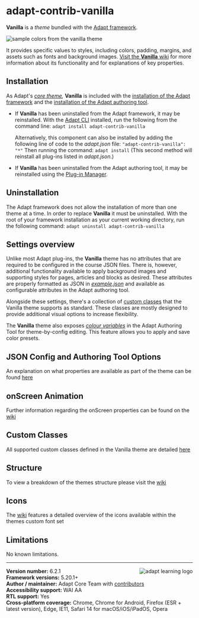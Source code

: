 # adapt-contrib-vanilla

**Vanilla** is a *theme* bundled with the [Adapt framework](https://github.com/adaptlearning/adapt_framework).

<img src="https://github.com/adaptlearning/documentation/blob/master/04_wiki_assets/plug-ins/images/vanilla01.jpg" alt="sample colors from the vanilla theme">

It provides specific values to styles, including colors, padding, margins, and assets such as fonts and background images. [Visit the **Vanilla** wiki](https://github.com/adaptlearning/adapt-contrib-vanilla/wiki) for more information about its functionality and for explanations of key properties.

## Installation

As Adapt's *[core theme](https://github.com/adaptlearning/adapt_framework/wiki/Core-Plug-ins-in-the-Adapt-Learning-Framework#theme),* **Vanilla** is included with the [installation of the Adapt framework](https://github.com/adaptlearning/adapt_framework/wiki/Manual-installation-of-the-Adapt-framework#installation) and the [installation of the Adapt authoring tool](https://github.com/adaptlearning/adapt_authoring/wiki/Installing-Adapt-Origin).

* If **Vanilla** has been uninstalled from the Adapt framework, it may be reinstalled.
With the [Adapt CLI](https://github.com/adaptlearning/adapt-cli) installed, run the following from the command line:
`adapt install adapt-contrib-vanilla`

    Alternatively, this component can also be installed by adding the following line of code to the *adapt.json* file:
    `"adapt-contrib-vanilla": "*"`
    Then running the command:
    `adapt install`
    (This second method will reinstall all plug-ins listed in *adapt.json*.)

* If **Vanilla** has been uninstalled from the Adapt authoring tool, it may be reinstalled using the [Plug-in Manager](https://github.com/adaptlearning/adapt_authoring/wiki/Plugin-Manager).

## Uninstallation

The Adapt framework does not allow the installation of more than one theme at a time. In order to replace **Vanilla** it must be uninstalled. With the root of your framework installation as your current working directory, run the following command:
`adapt uninstall adapt-contrib-vanilla`

## Settings overview

Unlike most Adapt plug-ins, the **Vanilla** theme has no attributes that are required to be configured in the course JSON files. There is, however, additional functionality available to apply background images and supporting styles for pages, articles and blocks as desired. These attributes are properly formatted as JSON in [*example.json*](https://github.com/adaptlearning/adapt-contrib-vanilla/blob/master/example.json) and available as configurable attributes in the Adapt authoring tool.

Alongside these settings, there's a collection of [custom classes](https://github.com/adaptlearning/adapt-contrib-vanilla/wiki/Custom-Classes) that the Vanilla theme supports as standard. These classes are mostly designed to provide additional visual options to increase flexibility.

The **Vanilla** theme also exposes [*colour variables*](https://github.com/adaptlearning/adapt-contrib-vanilla/blob/master/less/_defaults/colors.less) in the Adapt Authoring Tool for theme-by-config editing. This feature allows you to apply and save color presets.

## JSON Config and Authoring Tool Options

An explanation on what properties are available as part of the theme can be found [here](https://github.com/adaptlearning/adapt-contrib-vanilla/wiki/JSON-Config-and-Authoring-Tool-Options)

## onScreen Animation

Further information regarding the onScreen properties can be found on the [wiki](https://github.com/adaptlearning/adapt-contrib-vanilla/wiki/onScreen-Animation)

## Custom Classes

All supported custom classes defined in the Vanilla theme are detailed [here](https://github.com/adaptlearning/adapt-contrib-vanilla/wiki/Custom-Classes)

## Structure

To view a breakdown of the themes structure please visit the [wiki](https://github.com/adaptlearning/adapt-contrib-vanilla/wiki/Structure)

## Icons

The [wiki](https://github.com/adaptlearning/adapt-contrib-vanilla/wiki/Icons) features a detailed overview of the icons available within the themes custom font set

## Limitations

No known limitations.

----------------------------
**Version number:**  6.2.1  <a href="https://community.adaptlearning.org/" target="_blank"><img src="https://github.com/adaptlearning/documentation/blob/master/04_wiki_assets/plug-ins/images/adapt-logo-mrgn-lft.jpg" alt="adapt learning logo" align="right"></a><br>
**Framework versions:**  5.20.1+<br>
**Author / maintainer:** Adapt Core Team with [contributors](https://github.com/adaptlearning/adapt-contrib-vanilla/graphs/contributors)<br>
**Accessibility support:** WAI AA<br>
**RTL support:** Yes<br>
**Cross-platform coverage:** Chrome, Chrome for Android, Firefox (ESR + latest version), Edge, IE11, Safari 14 for macOS/iOS/iPadOS, Opera<br>
